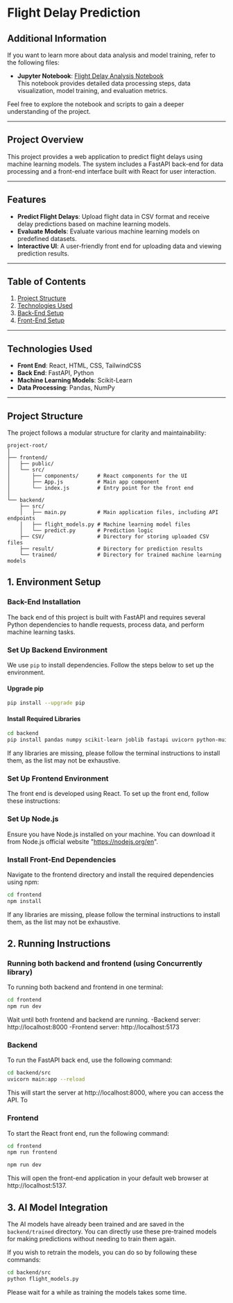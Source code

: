 # **Flight Delay Prediction**

## **Additional Information**

If you want to learn more about data analysis and model training, refer to the following files:

- **Jupyter Notebook**: [Flight Delay Analysis Notebook](backend/machinelearning_notebook/flightDelay.ipynb)  
  This notebook provides detailed data processing steps, data visualization, model training, and evaluation metrics.

Feel free to explore the notebook and scripts to gain a deeper understanding of the project.

---

## **Project Overview**
This project provides a web application to predict flight delays using machine learning models. The system includes a FastAPI back-end for data processing and a front-end interface built with React for user interaction.

---

## **Features**

- **Predict Flight Delays**: Upload flight data in CSV format and receive delay predictions based on machine learning models.
- **Evaluate Models**: Evaluate various machine learning models on predefined datasets.
- **Interactive UI**: A user-friendly front end for uploading data and viewing prediction results.

---

## **Table of Contents**

1. [Project Structure](#project-structure)
2. [Technologies Used](#technologies-used)
3. [Back-End Setup](#back-end-setup)
4. [Front-End Setup](#front-end-setup)

---

## **Technologies Used**
- **Front End**: React, HTML, CSS, TailwindCSS
- **Back End**: FastAPI, Python
- **Machine Learning Models**: Scikit-Learn
- **Data Processing**: Pandas, NumPy

---

## **Project Structure**
The project follows a modular structure for clarity and maintainability:

```plaintext
project-root/
│
├── frontend/
│   ├── public/
│   └── src/
│       ├── components/      # React components for the UI
│       ├── App.js           # Main app component
│       └── index.js         # Entry point for the front end
│
└── backend/
    ├── src/
    │   ├── main.py          # Main application files, including API endpoints
    │   ├── flight_models.py # Machine learning model files
    │   └── predict.py       # Prediction logic
    ├── CSV/                 # Directory for storing uploaded CSV files
    ├── result/              # Directory for prediction results
    └── trained/             # Directory for trained machine learning models
```

## **1. Environment Setup**

### Back-End Installation

The back end of this project is built with FastAPI and requires several Python dependencies to handle requests, process data, and perform machine learning tasks.

### Set Up Backend Environment
We use `pip` to install dependencies. Follow the steps below to set up the environment.

#### Upgrade pip
```bash 
pip install --upgrade pip
```
#### Install Required Libraries
```bash
cd backend
pip install pandas numpy scikit-learn joblib fastapi uvicorn python-muitipart
```
If any libraries are missing, please follow the terminal instructions to install them, as the list may not be exhaustive.

### Set Up Frontend Environment
The front end is developed using React. To set up the front end, follow these instructions:

### Set Up Node.js
Ensure you have Node.js installed on your machine. You can download it from Node.js official website "https://nodejs.org/en".
### Install Front-End Dependencies
Navigate to the frontend directory and install the required dependencies using npm:
```bash
cd frontend
npm install
```
If any libraries are missing, please follow the terminal instructions to install them, as the list may not be exhaustive.

## **2. Running Instructions** 

### Running both backend and frontend (using Concurrently library)
To running both backend and frontend in one terminal:
```bash
cd frontend
npm run dev
```
Wait until both frontend and backend are running.
-Backend server: http://localhost:8000
-Frontend server: http://localhost:5173

### Backend
To run the FastAPI back end, use the following command:
```bash
cd backend/src
uvicorn main:app --reload
```
This will start the server at http://localhost:8000, where you can access the API.
To

### Frontend
To start the React front end, run the following command:
```bash
cd frontend
npm run frontend
```
```bash
npm run dev
```
This will open the front-end application in your default web browser at http://localhost:5137.

## **3. AI Model Integration**

The AI models have already been trained and are saved in the `backend/trained` directory. You can directly use these pre-trained models for making predictions without needing to train them again.

If you wish to retrain the models, you can do so by following these commands:
```bash
cd backend/src
python flight_models.py
```

Please wait for a while as training the models takes some time.